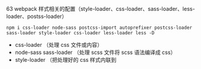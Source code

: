 63 webpack 样式相关的配置（style-loader、css-loader、sass-loader、less-loader、postss-loader）


```
npm i css-loader node-sass postcss-import autoprefixer postcss-loader sass-loader style-loader css-loader less-loader less -D
```

- css-loader （处理 css 文件或内容）
- node-sass sass-loader （处理 scss 文件将 scss 语法编译成 css）
- style-loader （把处理好的 css 样式内联到 <style> 标签）
- postcss-loader postcss-import autoprefixer（css 预处理器，autoprefixer 给 css3 的样式属性添加厂商前缀（webkit、moz、ms），postcss-import 处理 @import 引入的 scss、less、css 样式文件再次调用执行预处理器 Loader  的编译处理引入的样式比如：sass-loader->postcss-loader）
- less-loader less （处理 less 文件将 Less 语法编译成 css）

---

#### 基本配置：

webpack.base.js

loader 的配置

```
module.exports = {
  module: {
    rules: [
      {
        test: /\.css$/,
        use: [
          'style-loader', // 把 css 样式内容内联到 style 标签内
          // 'css-loader', // 处理 .css 文件
          {
            loader: 'css-loader',
            options: {
              importLoaders: 1 // 0 => 默认，没有 loader; 1 => postcss-loader;
            }
          },
          'postcss-loader'
        ]
    },
    {
        test: /\.scss$/,
        use: [
          'style-loader',
          // 'css-loader',
          {
            loader: 'css-loader',
            options: {
              importLoaders: 2 // 0 => 默认，没有 loader; 2 => postcss-loader, sass-loader;
            }
          },
          'postcss-loader', // 新版 postcss-loader 要放在 less-loader 之前
          'sass-loader'
        ]
    },
    {
        test: /\.less$/,
        use: [
          'style-loader',
          // 'css-loader',
          {
            loader: 'css-loader',
            options: {
              importLoaders: 2 // 同 sass
            }
          },
          'postcss-loader', // 新版 postcss-loader 要放在 less-loader 之前
          'less-loader'
        ]
    }
    ]
  }
}
```

postcss.config.js （postcss-loader配置文件）

```
module.exports = {
  plugins: [
    // @import 引入的 scss、less、css 样式文件再次调用执行预处理器 Loader 编译引入的文件
    // css-loader 的 importLoaders 配置参数也是用于配置 css-loader 作用于 @import 的资源之前有多少个 loader，但 importLoaders 需要指定 @import 的资源之前的 loader 个数
    // 和 css-loader 的 importLoaders 任选一个即可
    require('postcss-import'),
    // 根据 .browserslistrc 自动添加浏览器厂商前缀（webkit、moz、ms）
    require('autoprefixer')
  ]
}

```

.browserslistrc（autoprefixer 浏览器兼容性配置）

```
# Browsers that we support 
 
last 2 version
> 1%
not ie < 11
ios 7
maintained node versions
not dead
```

#### 注意点：

loader 的位置：

**'sass-loader' -> 'postcss-loader'**

`postcss-loader`要放在`sass-loader`之前（less 配置也是这样），如果放置在后面有点区别，新版官网上也是放置在前面，表示先进行 `sass-loader` 预处理将 sass 语法转换成 css 语法，在用 `postcss-loader` css 后处理器进行处理。

这里我想了下`postcss-loader`放在`sass-loader`之前逻辑上是说的过去的，因为`sass`的语法是有变量、运算、函数、作用域、继承、嵌套写法等，如果在`sass-loader`处理之前`postcss-loader`并不能很好的发现哪些属性才是要加厂商前缀的这样也就是`postcss-loader`还要去分析`sass`的语法结构，所以先用`sass-loader`将`sass`语法给转义了然后接着在用`postcss-loader`直接处理已经转义成 css 语法的内容也就简单的多。


**'css-loader'的配置参数options.importLoaders**

在 css-loader 的文档中，有个比较引起疑惑的参数项：importLoaders，这个参数用于配置 css-loader 作用于 @import的资源之前有多少个 loader。

==注意：==

这个 importLoaders 其实和 postcss.config.js 的 plugins 引入 require('postcss-import') 效果和功能是一样的，所以这两个配置我们配置其中一个就可以了，如果两个都配置也不会报错，但我觉得起效的还是 require('postcss-import') 因为 postcss-loader 是在 css-loader 之前得到执行的。

`require('postcss-import')` 不用在每个预处理loader 中单独去配置，`options.importLoaders`需要在每个 预处理 loader 中单独配置，并且要指定预处理loader的个数 。

使用：

这里以 sass 文件处理为示例

```
{
    test: /\.scss$/,
    use: [
      'style-loader',
      // 'css-loader',
      {
        loader: 'css-loader',
        options: {
          importLoaders: 2 // 0 => 默认，没有 loader;2 => postcss-loader, sass-loader
        }
      },
      'postcss-loader', // 新版 postcss-loader 要放在 sass-loader 之前
      'sass-loader'
    ]
}
```

首先我们先看下 loader 的处理顺序：sass-loader->postcss-loader->css-loader->style-loader。

options.importLoaders 的意思就是我在 style.css 中通过`@import 'body.css';`引入`body.css`，那引入的这个`body.css`需要配置`options.importLoaders`并且指定个数，再次去调用预处理器分析引入的样式。

这里通过 `display: flex;` 为例，如果正确执行那么 style.css 和 body.css 中的 `display: flex;` 都会加上厂商前缀。

```
/* style.css */
@import 'body.css';
body {
    /*background: yellow;*/
    font-size: 20px;
}
div {
    display: flex;
}
/* body.css */
.body-import {
    /* body import */
    display: flex;
}

```



- 未使用importLoaders：被styles.css引入的 body.css内的display: flex;未添加了前缀，说明 postcss 没有作用到@import引入的文件中；
    
- 使用了importLoaders=2：被styles.css引入的 body.css内的display: flex;也被添加了前缀，说明 postcss 作用到了被@import引入的文件中。

**postcss.config.js**

postcss-loader 的配置文件

```
module.exports = {
  plugins: [
    // @import 引入的 scss、less、css 样式文件再次调用执行预处理器 Loader 分析 引入的文件
    // 和 css-loader 的 importLoaders 任选一个即可
    require('postcss-import'),
    // 根据 .browserslistrc 自动添加浏览器厂商前缀（webkit、moz、ms）
    require('autoprefixer')
  ]
}

```


---

效果截图：

![image](http://i1.fuimg.com/717460/68f1222e4fe13bc0.jpg)


